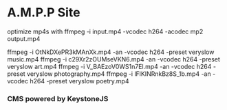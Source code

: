 # A.M.P.P Site

optimize mp4s with  ffmpeg -i input.mp4 -vcodec h264 -acodec mp2 output.mp4

ffmpeg -i OtNkDXePR3kMAnXk.mp4 -an -vcodec h264 -preset veryslow music.mp4
ffmpeg -i c29Xr2zOUMseVKN6.mp4 -an -vcodec h264 -preset veryslow art.mp4
ffmpeg -i V_BAEzoV0WS1n7El.mp4 -an -vcodec h264 -preset veryslow photography.mp4
ffmpeg -i lFlKINRnkBz8S_1b.mp4 -an -vcodec h264 -preset veryslow poetry.mp4


### CMS powered by KeystoneJS

